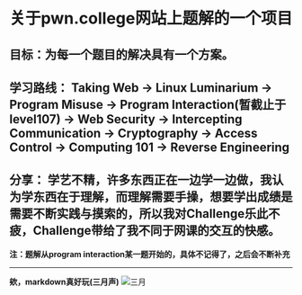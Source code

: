 # 关于pwn.college网站上题解的一个项目
## 目标：为每一个题目的解决具有一个方案。
## 学习路线： Taking Web -> Linux Luminarium -> Program Misuse -> Program Interaction(暂截止于level107) -> Web Security -> Intercepting Communication -> Cryptography -> Access Control -> Computing 101 -> Reverse Engineering <br>
## 分享： 学艺不精，许多东西正在一边学一边做，我认为学东西在于理解，而理解需要手操，想要学出成绩是需要不断实践与摸索的，所以我对Challenge乐此不疲，Challenge带给了我不同于网课的交互的快感。<br>
**注：题解从program interaction某一题开始的，具体不记得了，之后会不断补充**
***
**欸，markdown真好玩(三月声)**
![三月](https://picture.gptkong.com/20241026/17569cd81f63254b21aba0be977e8e41e0.jpg)
